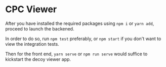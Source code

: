 # CPC Viewer 

After you have installed the required packages using `npm i` or `yarn add`, proceed to launch the backened.

In order to do so, run `npm test` preferably, or `npm start` if you don't want to view the integration tests.

Then for the front end, `yarn serve` or `npm run serve` would suffice to kickstart the decoy viewer app.

